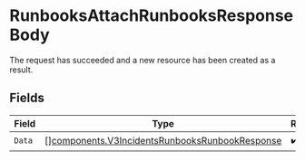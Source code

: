 # RunbooksAttachRunbooksResponseBody

The request has succeeded and a new resource has been created as a result.


## Fields

| Field                                                                                                            | Type                                                                                                             | Required                                                                                                         | Description                                                                                                      |
| ---------------------------------------------------------------------------------------------------------------- | ---------------------------------------------------------------------------------------------------------------- | ---------------------------------------------------------------------------------------------------------------- | ---------------------------------------------------------------------------------------------------------------- |
| `Data`                                                                                                           | [][components.V3IncidentsRunbooksRunbookResponse](../../models/components/v3incidentsrunbooksrunbookresponse.md) | :heavy_check_mark:                                                                                               | N/A                                                                                                              |